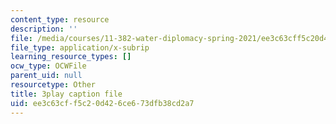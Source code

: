 ```yaml
---
content_type: resource
description: ''
file: /media/courses/11-382-water-diplomacy-spring-2021/ee3c63cff5c20d426ce673dfb38cd2a7_oqOtuChgsz4.srt
file_type: application/x-subrip
learning_resource_types: []
ocw_type: OCWFile
parent_uid: null
resourcetype: Other
title: 3play caption file
uid: ee3c63cf-f5c2-0d42-6ce6-73dfb38cd2a7
---
```

